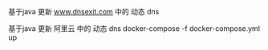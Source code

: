 基于java 更新 www.dnsexit.com 中的 动态 dns 

基于java 更新 阿里云 中的 动态 dns 
docker-compose -f docker-compose.yml up